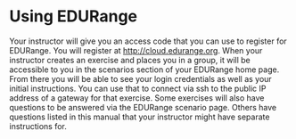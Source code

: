 # Using EDURange

Your instructor will give you an access code that you can use to
register for EDURange. You will register at http://cloud.edurange.org.
When your instructor creates an exercise and places you in a group, it
will be accessible to you in the scenarios section of your EDURange home
page. From there you will be able to see your login credentials as well
as your initial instructions. You can use that to connect via ssh to the
public IP address of a gateway for that exercise. Some exercises will
also have questions to be answered via the EDURange scenario page.
Others have questions listed in this manual that your instructor might
have separate instructions for.

